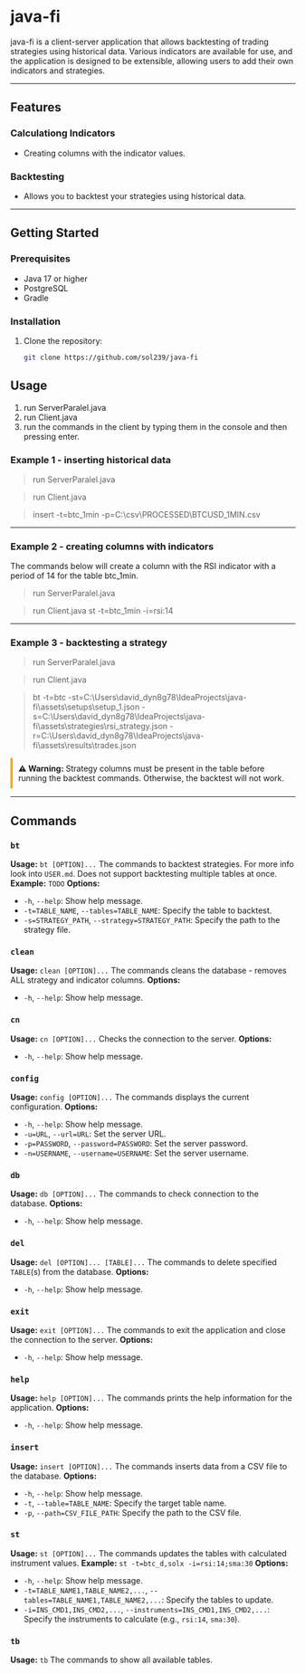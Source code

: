 # java-fi

java-fi is a client-server application that allows backtesting of trading strategies using historical data. 
Various indicators are available for use, and the application is designed to be extensible, allowing users 
to add their own indicators and strategies.

---

## Features

### Calculationg Indicators

- Creating columns with the indicator values.

### Backtesting

- Allows you to backtest your strategies using historical data.

---

## Getting Started

### Prerequisites

- Java 17 or higher
- PostgreSQL
- Gradle

### Installation
1. Clone the repository:
   ```bash
   git clone https://github.com/sol239/java-fi
   ```
   
## Usage

1. run ServerParalel.java
2. run Client.java
3. run the commands in the client by typing them in the console and then pressing enter.

### Example 1 - inserting historical data

> run ServerParalel.java

> run Client.java

> insert -t=btc_1min -p=C:\csv\PROCESSED\BTCUSD_1MIN.csv

---

### Example 2 - creating columns with indicators

The commands below will create a column with the RSI indicator with a period of 14 for the table btc_1min.

> run ServerParalel.java

> run Client.java
> st -t=btc_1min -i=rsi:14

---

### Example 3 - backtesting a strategy

> run ServerParalel.java

> run Client.java

> bt -t=btc -st=C:\Users\david_dyn8g78\IdeaProjects\java-fi\assets\setups\setup_1.json -s=C:\Users\david_dyn8g78\IdeaProjects\java-fi\assets\strategies\rsi_strategy.json -r=C:\Users\david_dyn8g78\IdeaProjects\java-fi\assets\results\trades.json

<div style="border-left: 4px solid orange; padding: 10px;">
  <strong>⚠️ Warning:</strong> Strategy columns must be present in the table before running the backtest commands. Otherwise, the backtest will not work.
</div>

---

## Commands

### `bt`
**Usage:** `bt [OPTION]...`
The commands to backtest strategies. For more info look into `USER.md`.
Does not support backtesting multiple tables at once.
**Example:** `TODO`
**Options:**
* `-h`, `--help`: Show help message.
* `-t=TABLE_NAME`, `--tables=TABLE_NAME`: Specify the table to backtest.
* `-s=STRATEGY_PATH`, `--strategy=STRATEGY_PATH`: Specify the path to the strategy file.

### `clean`
**Usage:** `clean [OPTION]...`
The commands cleans the database - removes ALL strategy and indicator columns.
**Options:**
* `-h`, `--help`: Show help message.

### `cn`
**Usage:** `cn [OPTION]...`
Checks the connection to the server.
**Options:**
* `-h`, `--help`: Show help message.

### `config`
**Usage:** `config [OPTION]...`
The commands displays the current configuration.
**Options:**
* `-h`, `--help`: Show help message.
* `-u=URL`, `--url=URL`: Set the server URL.
* `-p=PASSWORD`, `--password=PASSWORD`: Set the server password.
* `-n=USERNAME`, `--username=USERNAME`: Set the server username.

### `db`
**Usage:** `db [OPTION]...`
The commands to check connection to the database.
**Options:**
* `-h`, `--help`: Show help message.

### `del`
**Usage:** `del [OPTION]... [TABLE]...`
The commands to delete specified `TABLE`(s) from the database.
**Options:**
* `-h`, `--help`: Show help message.

### `exit`
**Usage:** `exit [OPTION]...`
The commands to exit the application and close the connection to the server.
**Options:**
* `-h`, `--help`: Show help message.

### `help`
**Usage:** `help [OPTION]...`
The commands prints the help information for the application.
**Options:**
* `-h`, `--help`: Show help message.

### `insert`
**Usage:** `insert [OPTION]...`
The commands inserts data from a CSV file to the database.
**Options:**
* `-h`, `--help`: Show help message.
* `-t`, `--table=TABLE_NAME`: Specify the target table name.
* `-p`, `--path=CSV_FILE_PATH`: Specify the path to the CSV file.

### `st`
**Usage:** `st [OPTION]...`
The commands updates the tables with calculated instrument values.
**Example:** `st -t=btc_d,solx -i=rsi:14;sma:30`
**Options:**
* `-h`, `--help`: Show help message.
* `-t=TABLE_NAME1,TABLE_NAME2,...`, `--tables=TABLE_NAME1,TABLE_NAME2,...`: Specify the tables to update.
* `-i=INS_CMD1,INS_CMD2,...`, `--instruments=INS_CMD1,INS_CMD2,...`: Specify the instruments to calculate (e.g., `rsi:14`, `sma:30`).

### `tb`
**Usage:** `tb`
The commands to show all available tables.

